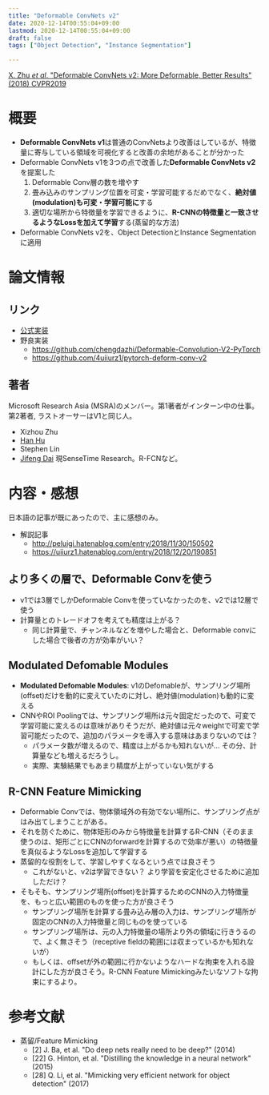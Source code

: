 ```yaml
---
title: "Deformable ConvNets v2"
date: 2020-12-14T00:55:04+09:00
lastmod: 2020-12-14T00:55:04+09:00
draft: false
tags: ["Object Detection", "Instance Segmentation"]

---
```

[X. Zhu *et al*. "Deformable ConvNets v2: More Deformable, Better Results" (2018) CVPR2019](https://arxiv.org/abs/1811.11168) 


# 概要
- **Deformable ConvNets v1**は普通のConvNetsより改善はしているが、特徴量に寄与している領域を可視化すると改善の余地があることが分かった
- Deformable ConvNets v1を3つの点で改善した**Deformable ConvNets v2**を提案した
    1. Deformable Conv層の数を増やす
    2. 畳み込みのサンプリング位置を可変・学習可能するだめでなく、**絶対値(modulation)も可変・学習可能に**する
    3. 適切な場所から特徴量を学習できるように、**R-CNNの特徴量と一致させるようなLossを加えて学習**する(蒸留的な方法)
- Deformable ConvNets v2を、Object DetectionとInstance Segmentationに適用


# 論文情報
## リンク
- [公式実装](https://github.com/msracver/Deformable-ConvNets/tree/master/DCNv2_op)
- 野良実装
    - https://github.com/chengdazhi/Deformable-Convolution-V2-PyTorch
    - https://github.com/4uiiurz1/pytorch-deform-conv-v2

## 著者
Microsoft Research Asia (MSRA)のメンバー。第1著者がインターン中の仕事。第2著者, ラストオーサーはV1と同じ人。
- Xizhou Zhu
- [Han Hu](https://ancientmooner.github.io/)
- Stephen Lin
- [Jifeng Dai](https://jifengdai.org/) 現SenseTime Research。R-FCNなど。


# 内容・感想
日本語の記事が既にあったので、主に感想のみ。
- 解説記事
    - http://peluigi.hatenablog.com/entry/2018/11/30/150502
    - https://uiiurz1.hatenablog.com/entry/2018/12/20/190851

## より多くの層で、Deformable Convを使う
- v1では3層でしかDeformable Convを使っていなかったのを、v2では12層で使う
- 計算量とのトレードオフを考えても精度は上がる？
    - 同じ計算量で、チャンネルなどを増やした場合と、Deformable convにした場合で後者の方が効率がいい？

## Modulated Defomable Modules
- **Modulated Defomable Modules**: v1のDefomableが、サンプリング場所(offset)だけを動的に変えていたのに対し、絶対値(modulation)も動的に変える
- CNNやROI Poolingでは、サンプリング場所は元々固定だったので、可変で学習可能に変えるのは意味がありそうだが、絶対値は元々weightで可変で学習可能だったので、追加のパラメータを導入する意味はあまりないのでは？
    - パラメータ数が増えるので、精度は上がるかも知れないが… その分、計算量なども増えるだろうし。
    - 実際、実験結果でもあまり精度が上がっていない気がする

## R-CNN Feature Mimicking
- Deformable Convでは、物体領域外の有効でない場所に、サンプリング点がはみ出てしまうことがある。
- それを防ぐために、物体矩形のみから特徴量を計算するR-CNN（そのまま使うのは、矩形ごとにCNNのforwardを計算するので効率が悪い）の特徴量を真似るようなLossを追加して学習する
- 蒸留的な役割をして、学習しやすくなるという点では良さそう
    - これがないと、v2は学習できない？ より学習を安定化させるために追加しただけ？
- そもそも、サンプリング場所(offset)を計算するためのCNNの入力特徴量を、もっと広い範囲のものを使った方が良さそう
    - サンプリング場所を計算する畳み込み層の入力は、サンプリング場所が固定のCNNの入力特徴量と同じものを使っている
    - サンプリング場所は、元の入力特徴量の場所より外の領域に行きうるので、よく無さそう（receptive fieldの範囲には収まっているかも知れないが）
    - もしくは、offsetが外の範囲に行かないようなハードな拘束を入れる設計にした方が良さそう。R-CNN Feature Mimickingみたいなソフトな拘束にするより。


# 参考文献
- 蒸留/Feature Mimicking
    - [2] J. Ba, et al. "Do deep nets really need to be deep?" (2014)
    - [22] G. Hinton, et al. "Distilling the knowledge in a neural network" (2015)
    - [28]  Q. Li, et al. "Mimicking very efficient network for object detection" (2017)


